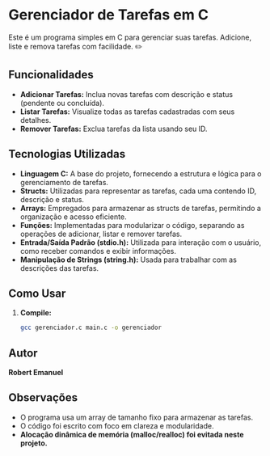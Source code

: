 # Gerenciador de Tarefas em C

Este é um programa simples em C para gerenciar suas tarefas. Adicione, liste e remova tarefas com facilidade. ✏️

## Funcionalidades

* **Adicionar Tarefas:** Inclua novas tarefas com descrição e status (pendente ou concluída).
* **Listar Tarefas:** Visualize todas as tarefas cadastradas com seus detalhes.
* **Remover Tarefas:** Exclua tarefas da lista usando seu ID.

## Tecnologias Utilizadas

* **Linguagem C:** A base do projeto, fornecendo a estrutura e lógica para o gerenciamento de tarefas.
* **Structs:** Utilizadas para representar as tarefas, cada uma contendo ID, descrição e status.
* **Arrays:** Empregados para armazenar as structs de tarefas, permitindo a organização e acesso eficiente.
* **Funções:** Implementadas para modularizar o código, separando as operações de adicionar, listar e remover tarefas.
* **Entrada/Saída Padrão (stdio.h):**  Utilizada para interação com o usuário, como receber comandos e exibir informações.
* **Manipulação de Strings (string.h):**  Usada para trabalhar com as descrições das tarefas.

## Como Usar

1. **Compile:**
   ```bash
   gcc gerenciador.c main.c -o gerenciador
   ```

## Autor
**Robert Emanuel**

## Observações

* O programa usa um array de tamanho fixo para armazenar as tarefas.
* O código foi escrito com foco em clareza e modularidade.
*  **Alocação dinâmica de memória (malloc/realloc) foi evitada neste projeto.** 

